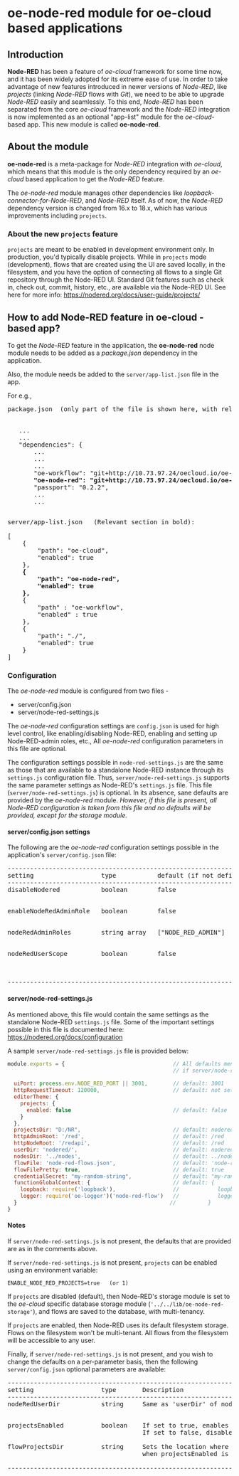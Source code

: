 # oe-node-red module for oe-cloud based applications

## Introduction
**Node-RED** has been a feature of *oe-cloud* framework for some time now, and it has been widely adopted for its extreme ease of use. 
In order to take advantage of new features introduced in newer versions of *Node-RED*, like *projects* (linking *Node-RED* flows with *Git*), 
we need to be able to upgrade *Node-RED* easily and seamlessly.
To this end, *Node-RED* has been separated from the core *oe-cloud* framework and the *Node-RED* integration is now implemented as an 
optional "app-list" module for the *oe-cloud*-based app. This new module is called **oe-node-red**.

## About the module
**oe-node-red** is a meta-package for *Node-RED* integration with *oe-cloud*, which means that this module is the only dependency required by an
*oe-cloud* based application to get the *Node-RED* feature. 

The *oe-node-red* module manages other dependencies like *loopback-connector-for-Node-RED*, and *Node-RED* itself. As of now, the *Node-RED* 
dependency version is changed from 16.x to 18.x, which has various improvements including `projects`.


### About the new `projects` feature

`projects` are meant to be enabled in development environment only. In production, you'd typically 
disable projects. While in `projects` mode (development), flows that are created using the UI are 
saved locally, in the filesystem, and you have the option of connecting all flows to a single Git 
repository through the Node-RED UI. Standard Git features such as check in, check out, commit,
history, etc., are available via the Node-RED UI.
See here for more info: https://nodered.org/docs/user-guide/projects/


## How to add Node-RED feature in oe-cloud -based app?

To get the *Node-RED* feature in the application, the **oe-node-red** node module needs to be added 
as a *package.json* dependency in the application. 

Also, the module needs be added to the `server/app-list.json` file in the app. 

For e.g.,

<pre>
package.json  (only part of the file is shown here, with relevant section in bold):


   ...
   ...
   "dependencies": {
       ...
       ...
       ...
       "oe-workflow": "git+http://10.73.97.24/oecloud.io/oe-workflow.git#master",
       <b>"oe-node-red": "git+http://10.73.97.24/oecloud.io/oe-node-red.git#master",</b>
       "passport": "0.2.2",
       ...
       ...

</pre>

<pre>
server/app-list.json   (Relevant section in bold):

[
    {
        "path": "oe-cloud",
        "enabled": true
    },
    <b>{
        "path": "oe-node-red",
        "enabled": true
    },</b>
	{
		"path" : "oe-workflow",
		"enabled" : true
	},
	{
        "path": "./",
        "enabled": true
    }
]
</pre>


### Configuration

The *oe-node-red* module is configured from two files - 

* server/config.json
* server/node-red-settings.js

The *oe-node-red* configuration settings are `config.json` is used for high level control, like enabling/disabling Node-RED, 
enabling and setting up Node-RED-admin roles, etc., All *oe-node-red* configuration parameters in this file are optional. 

The configuration settings possible in `node-red-settings.js` are the same as those that are available to a standalone Node-RED
instance through its `settings.js` configuration file. Thus, `server/node-red-settings.js` supports the same parameter settings
as Node-RED's `settings.js` file. This file (`server/node-red-settings.js`) is optional. In its absence, sane defaults are provided 
by the *oe-node-red* module. 
*However, if this file is present, all Node-RED configuration is taken from this file and no defaults will be provided, except for the storage module.*

#### server/config.json settings

The following are the *oe-node-red* configuration settings possible in the application's `server/config.json` file:
<pre>
-------------------------------------------------------------------------------------------------------------------
setting                  type           default (if not defined)  Description          
-------------------------------------------------------------------------------------------------------------------
disableNodered           boolean        false                     Use this to turn off Node-RED (despite having the *oe-node-red* module)
                                                                  by setting this parameter to true.
                                                                  
enableNodeRedAdminRole   boolean        false                     Use this to allow only users having certain roles to access the Node-RED UI
                                                                  by setting this parameter to true. Default is to allow all users access.
                                                                  
nodeRedAdminRoles        string array   ["NODE_RED_ADMIN"]        Use this to setup which roles have access to the Node-RED UI. Applicable 
                                                                  only if enableNodeRedAdminRole is true.
                                                                  
nodeRedUserScope         boolean        false                     Use this to configure the basis for Node-RED flow isolation (for access).
                                                                  Setting this to true causes the flows to be isolated based on user. So user A
                                                                  can see and edit only flows created by him, but cannot access user B's flows.
                                                                  Setting this to false (the default) causes flows to be isolated based on tenant.
-------------------------------------------------------------------------------------------------------------------                                                                  
</pre>


#### server/node-red-settings.js

As mentioned above, this file would contain the same settings as the standalone Node-RED `settings.js` file. 
Some of the important settings possible in this file is documented here: https://nodered.org/docs/configuration

A sample `server/node-red-settings.js` file is provided below:

```javascript
module.exports = {                                  // All defaults mentioned below are applicable only   
                                                    // if server/node-red-settings.js is not present
                                             
  uiPort: process.env.NODE_RED_PORT || 3001,        // default: 3001
  httpRequestTimeout: 120000,                       // default: not set
  editorTheme: {       
    projects: {
      enabled: false                                // default: false
    }
  },
  projectsDir: "D:/NR",                             // default: nodered/projects
  httpAdminRoot: '/red',                            // default: /red
  httpNodeRoot: '/redapi',                          // default: /red
  userDir: 'nodered/',                              // default: nodered/
  nodesDir: '../nodes',                             // default: ../nodes
  flowFile: 'node-red-flows.json',                  // default: 'node-red-flows.json'
  flowFilePretty: true,                             // default: true
  credentialSecret: "my-random-string",             // default: "my-random-string"
  functionGlobalContext: {                          // default: {
    loopback: require('loopback'),                  //            loopback: require('loopback'),
    logger: require('oe-logger')('node-red-flow')   //            logger: require('oe-logger')('node-red-flow')
  }                                                //          }
}

```

#### Notes

If `server/node-red-settings.js` is not present, the defaults that are provided are as in the comments above.

If `server/node-red-settings.js` is not present, `projects` can be enabled using an environment variable:
```console
ENABLE_NODE_RED_PROJECTS=true   (or 1)
```


If `projects` are disabled (default), then Node-RED's storage module is set to the *oe-cloud* specific database 
storage module (`'../../lib/oe-node-red-storage'`), and flows are saved to the database, with multi-tenancy.

If `projects` are enabled, then Node-RED uses its default filesystem storage. Flows on the filesystem won't 
be multi-tenant. All flows from the filesystem will be accessible to any user.


Finally, if `server/node-red-settings.js` is not present, and you wish to change the defaults on a 
per-parameter basis, then the following `server/config.json` optional parameters are available:

<pre>
-------------------------------------------------------------------------------------------------------------------
setting                  type       Description          
-------------------------------------------------------------------------------------------------------------------
nodeRedUserDir           string     Same as 'userDir' of node-red-settings.js
                                    

projectsEnabled          boolean    If set to true, enables projects and disables oe-node-red-storage module
                                    If set to false, disables projects and enables oe-node-red-storage module

flowProjectsDir          string     Sets the location where Node-RED stores the flow Git projects. Applicable
                                    when projectsEnabled is set to true.

-------------------------------------------------------------------------------------------------------------------                                                                  
</pre>



